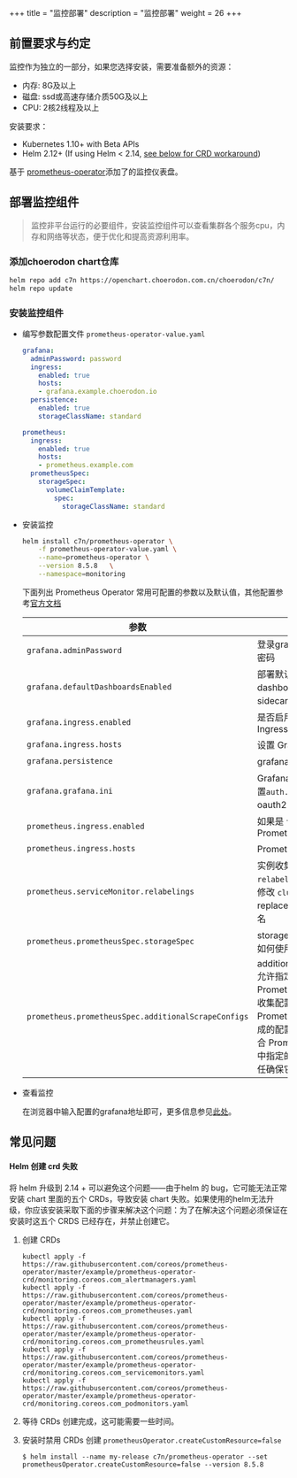 +++
title = "监控部署"
description = "监控部署"
weight = 26
+++

## 前置要求与约定

监控作为独立的一部分，如果您选择安装，需要准备额外的资源：

- 内存: 8G及以上
- 磁盘: ssd或高速存储介质50G及以上
- CPU: 2核2线程及以上

安装要求：

- Kubernetes 1.10+ with Beta APIs
- Helm 2.12+ (If using Helm < 2.14, [see below for CRD workaround](#Helm-创建-crd-失败))

基于 [prometheus-operator](https://github.com/helm/charts/tree/master/stable/prometheus-operator)添加了的监控仪表盘。

## 部署监控组件

<blockquote class="note">
监控非平台运行的必要组件，安装监控组件可以查看集群各个服务cpu，内存和网络等状态，便于优化和提高资源利用率。
</blockquote>

### 添加choerodon chart仓库

```bash
helm repo add c7n https://openchart.choerodon.com.cn/choerodon/c7n/
helm repo update
```

### 安装监控组件

- 编写参数配置文件 `prometheus-operator-value.yaml`

    ```yaml
    grafana:
      adminPassword: password
      ingress:
        enabled: true
        hosts:
        - grafana.example.choerodon.io
      persistence:
        enabled: true
        storageClassName: standard

    prometheus:
      ingress:
        enabled: true
        hosts:
        - prometheus.example.com
      prometheusSpec:
        storageSpec:
          volumeClaimTemplate:
            spec:
              storageClassName: standard
    ```

- 安装监控

    ```bash
    helm install c7n/prometheus-operator \
        -f prometheus-operator-value.yaml \
        --name=prometheus-operator \
        --version 8.5.8   \
        --namespace=monitoring
    ```

    下面列出 Prometheus Operator 常用可配置的参数以及默认值，其他配置参考[官方文档](https://github.com/helm/charts/tree/master/stable/prometheus-operator#configuration)

    | 参数 | 描述 | 默认值 |
    |------|------|-------|
    | `grafana.adminPassword` | 登录grafana UI的管理员密码 | "prom-operator" |
    | `grafana.defaultDashboardsEnabled` | 部署默认的 dashboards。这些使用 sidecar 加载的 | `true` |
    | `grafana.ingress.enabled` | 是否启用 Grafana 的 Ingress | `false` |
    | `grafana.ingress.hosts` | 设置 Grafana 的域名 | [] |
    | `grafana.persistence` | grafana 存储定义 | {} |
    | `grafana.grafana.ini` | Grafana的配置，需要配置`auth.generic_oauth`的 oauth2 认证 | {} |
    | `prometheus.ingress.enabled`| 如果是 `ture`，创建 Prometheus Ingress | false |
    | `prometheus.ingress.hosts` | Prometheus 域名 | [] |
    | `prometheus.serviceMonitor.relabelings` | 实例收集的 `relabel_configs`，需要修改 `cluster` 标签的replacement 为目标集群名 |  |
    | `prometheus.prometheusSpec.storageSpec` | storage Spec，用于指定如何使用存储 | {} |
    | `prometheus.prometheusSpec.additionalScrapeConfigs` | additionalScrapeConfigs 允许指定其他 Prometheus 收集配置。收集配置会追加到 Prometheus Operator 生成的配置中。配置必须符合 Prometheus [官方文档](https://prometheus.io/docs/prometheus/latest/configuration/configuration/#scrape_config)中指定的格式。用户有责任确保它的有效性。 | {} |

- 查看监控

    在浏览器中输入配置的grafana地址即可，更多信息参见[此处](../../../../user-guide/report/)。

## 常见问题

#### Helm 创建 crd 失败

将 helm 升级到 2.14 + 可以避免这个问题——由于helm 的 bug，它可能无法正常安装 chart 里面的五个 CRDs，导致安装 chart 失败。如果使用的helm无法升级，你应该安装采取下面的步骤来解决这个问题：为了在解决这个问题必须保证在安装时这五个 CRDS 已经存在，并禁止创建它。

1. 创建 CRDs

    ```console
    kubectl apply -f https://raw.githubusercontent.com/coreos/prometheus-operator/master/example/prometheus-operator-crd/monitoring.coreos.com_alertmanagers.yaml
    kubectl apply -f https://raw.githubusercontent.com/coreos/prometheus-operator/master/example/prometheus-operator-crd/monitoring.coreos.com_prometheuses.yaml
    kubectl apply -f https://raw.githubusercontent.com/coreos/prometheus-operator/master/example/prometheus-operator-crd/monitoring.coreos.com_prometheusrules.yaml
    kubectl apply -f https://raw.githubusercontent.com/coreos/prometheus-operator/master/example/prometheus-operator-crd/monitoring.coreos.com_servicemonitors.yaml
    kubectl apply -f https://raw.githubusercontent.com/coreos/prometheus-operator/master/example/prometheus-operator-crd/monitoring.coreos.com_podmonitors.yaml
    ```

2. 等待 CRDs 创建完成，这可能需要一些时间。

3. 安装时禁用 CRDs 创建 `prometheusOperator.createCustomResource=false`

    ```console
    $ helm install --name my-release c7n/prometheus-operator --set prometheusOperator.createCustomResource=false --version 8.5.8
    ```
